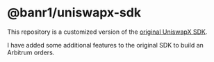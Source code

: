# @banr1/uniswapx-sdk

This repository is a customized version of the [original UniswapX SDK](https://github.com/Uniswap/uniswapx-sdk).

I have added some additional features to the original SDK to build an Arbitrum orders.
